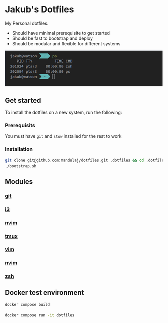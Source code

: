Jakub's Dotfiles
================

My Personal dotfiles.

* Should have minimal prerequisite to get started
* Should be fast to bootstrap and deploy
* Should be modular and flexible for different systems

![terminal](.assets/terminal.png)

## Get started
To install the dotfiles on a new system, run the following:

### Prerequisits
You must have `git` and `stow` installed for the rest to work

### Installation
```bash
git clone git@github.com:mandulaj/dotfiles.git .dotfiles && cd .dotfiles
./bootstrap.sh
```

## Modules

### [git](./git)
### [i3](./i3)
### [nvim](./nvim)
### [tmux](./tmux)
### [vim](./vim)
### [nvim](./nvim)
### [zsh](./zsh)

## Docker test environment
```bash
docker compose build

docker compose run -it dotfiles
```


